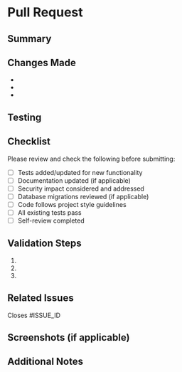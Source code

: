 # Pull Request

## Summary
<!-- Briefly describe what this PR accomplishes and why it's needed -->

## Changes Made
<!-- List the key changes made in this PR -->
- 
- 
- 

## Testing
<!-- Describe how you tested these changes -->

## Checklist
Please review and check the following before submitting:

- [ ] Tests added/updated for new functionality
- [ ] Documentation updated (if applicable)
- [ ] Security impact considered and addressed
- [ ] Database migrations reviewed (if applicable)
- [ ] Code follows project style guidelines
- [ ] All existing tests pass
- [ ] Self-review completed

## Validation Steps
<!-- Describe the steps to test and validate this PR -->
1. 
2. 
3. 

## Related Issues
<!-- Link to related issues -->
Closes #ISSUE_ID

## Screenshots (if applicable)
<!-- Add screenshots for UI changes -->

## Additional Notes
<!-- Any additional information or context for reviewers -->